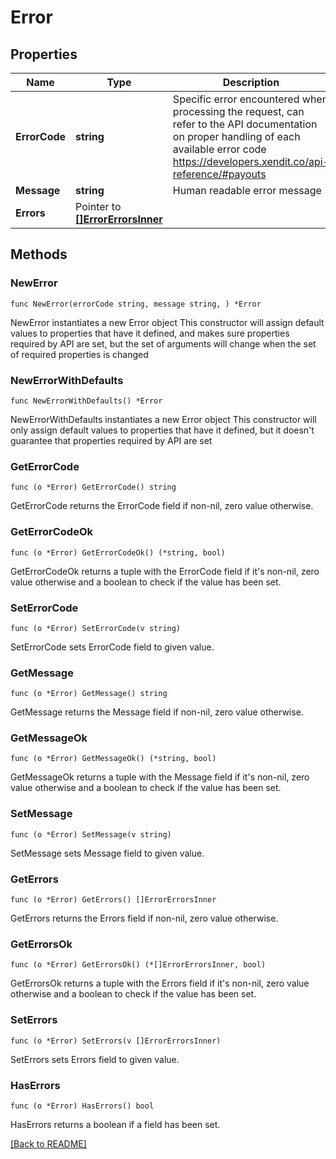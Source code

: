 # Error

## Properties

Name | Type | Description | Notes
------------ | ------------- | ------------- | -------------
**ErrorCode** | **string** | Specific error encountered when processing the request, can refer to the API documentation on proper handling of each available error code https://developers.xendit.co/api-reference/#payouts | 
**Message** | **string** | Human readable error message | 
**Errors** | Pointer to [**[]ErrorErrorsInner**](ErrorErrorsInner.md) |  | [optional] 

## Methods

### NewError

`func NewError(errorCode string, message string, ) *Error`

NewError instantiates a new Error object
This constructor will assign default values to properties that have it defined,
and makes sure properties required by API are set, but the set of arguments
will change when the set of required properties is changed

### NewErrorWithDefaults

`func NewErrorWithDefaults() *Error`

NewErrorWithDefaults instantiates a new Error object
This constructor will only assign default values to properties that have it defined,
but it doesn't guarantee that properties required by API are set

### GetErrorCode

`func (o *Error) GetErrorCode() string`

GetErrorCode returns the ErrorCode field if non-nil, zero value otherwise.

### GetErrorCodeOk

`func (o *Error) GetErrorCodeOk() (*string, bool)`

GetErrorCodeOk returns a tuple with the ErrorCode field if it's non-nil, zero value otherwise
and a boolean to check if the value has been set.

### SetErrorCode

`func (o *Error) SetErrorCode(v string)`

SetErrorCode sets ErrorCode field to given value.


### GetMessage

`func (o *Error) GetMessage() string`

GetMessage returns the Message field if non-nil, zero value otherwise.

### GetMessageOk

`func (o *Error) GetMessageOk() (*string, bool)`

GetMessageOk returns a tuple with the Message field if it's non-nil, zero value otherwise
and a boolean to check if the value has been set.

### SetMessage

`func (o *Error) SetMessage(v string)`

SetMessage sets Message field to given value.


### GetErrors

`func (o *Error) GetErrors() []ErrorErrorsInner`

GetErrors returns the Errors field if non-nil, zero value otherwise.

### GetErrorsOk

`func (o *Error) GetErrorsOk() (*[]ErrorErrorsInner, bool)`

GetErrorsOk returns a tuple with the Errors field if it's non-nil, zero value otherwise
and a boolean to check if the value has been set.

### SetErrors

`func (o *Error) SetErrors(v []ErrorErrorsInner)`

SetErrors sets Errors field to given value.

### HasErrors

`func (o *Error) HasErrors() bool`

HasErrors returns a boolean if a field has been set.


[[Back to README]](../../README.md)


